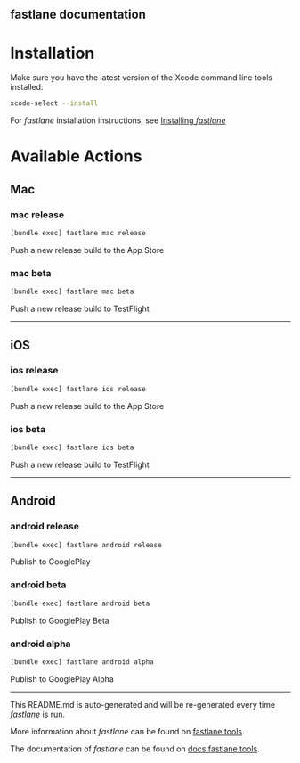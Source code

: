 fastlane documentation
----

# Installation

Make sure you have the latest version of the Xcode command line tools installed:

```sh
xcode-select --install
```

For _fastlane_ installation instructions, see [Installing _fastlane_](https://docs.fastlane.tools/#installing-fastlane)

# Available Actions

## Mac

### mac release

```sh
[bundle exec] fastlane mac release
```

Push a new release build to the App Store

### mac beta

```sh
[bundle exec] fastlane mac beta
```

Push a new release build to TestFlight

----


## iOS

### ios release

```sh
[bundle exec] fastlane ios release
```

Push a new release build to the App Store

### ios beta

```sh
[bundle exec] fastlane ios beta
```

Push a new release build to TestFlight

----


## Android

### android release

```sh
[bundle exec] fastlane android release
```

Publish to GooglePlay

### android beta

```sh
[bundle exec] fastlane android beta
```

Publish to GooglePlay Beta

### android alpha

```sh
[bundle exec] fastlane android alpha
```

Publish to GooglePlay Alpha

----

This README.md is auto-generated and will be re-generated every time [_fastlane_](https://fastlane.tools) is run.

More information about _fastlane_ can be found on [fastlane.tools](https://fastlane.tools).

The documentation of _fastlane_ can be found on [docs.fastlane.tools](https://docs.fastlane.tools).
